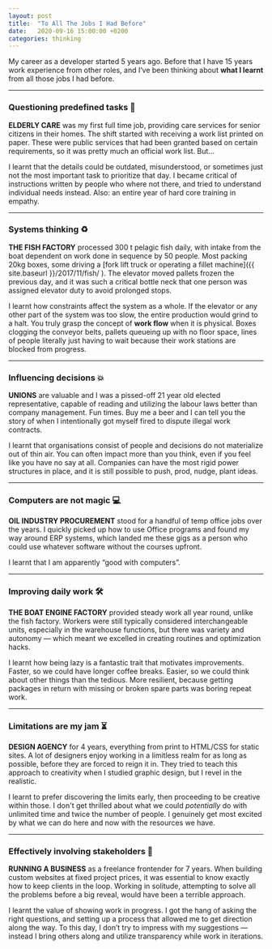 ```yaml
---
layout: post
title:  "To All The Jobs I Had Before"
date:   2020-09-16 15:00:00 +0200
categories: thinking
---
```


My career as a developer started 5 years ago. Before that I have 15 years work experience from other roles, and I‘ve been thinking about **what I learnt** from all those jobs I had before.

---

### Questioning predefined tasks 🤔

**ELDERLY CARE** was my first full time job, providing care services for senior citizens in their homes. The shift started with receiving a work list printed on paper. These were public services that had been granted based on certain requirements, so it was pretty much an official work list. But…

I learnt that the details could be outdated, misunderstood, or sometimes just not the most important task to prioritize that day. I became critical of instructions written by people who where not there, and tried to understand individual needs instead. Also: an entire year of hard core training in empathy.

---

### Systems thinking ♻️

**THE FISH FACTORY** processed 300 t pelagic fish daily, with intake from the boat dependent on work done in sequence by 50 people. Most packing 20kg boxes, some driving a [fork lift truck or operating a fillet machine]({{ site.baseurl }}/2017/11/fish/ ). The elevator moved pallets frozen the previous day, and it was such a critical bottle neck that one person was assigned elevator duty to avoid prolonged stops.

I learnt how constraints affect the system as a whole. If the elevator or any other part of the system was too slow, the entire production would grind to a halt. You truly grasp the concept of **work flow** when it is physical. Boxes clogging the conveyor belts, pallets queueing up with no floor space, lines of people literally just having to wait because their work stations are blocked from progress.

---

### Influencing decisions 💥

**UNIONS** are valuable and I was a pissed-off 21 year old elected representative, capable of reading and utilizing the labour laws better than company management. Fun times. Buy me a beer and I&nbsp;can tell you the story of when I intentionally got myself fired to dispute illegal work contracts.

I learnt that organisations consist of people and decisions do not materialize out of thin air. You can often impact more than you think, even if you feel like you have no say at all. Companies can have the most rigid power structures in place, and it is still possible to push, prod, nudge, plant ideas.

---

### Computers are not magic 💻

**OIL INDUSTRY PROCUREMENT** stood for a handful of temp office jobs over the years. I quickly picked up how to use Office programs and found my way around ERP systems, which landed me these gigs as a person who could use whatever software without the courses upfront.

I learnt that I am apparently “good with computers”.

---

### Improving daily work 🛠

**THE BOAT ENGINE FACTORY** provided steady work all year round, unlike the fish factory. Workers were still typically considered interchangeable units, especially in the warehouse functions, but there was variety and autonomy — which meant we excelled in creating routines and optimization hacks.

I learnt how being lazy is a fantastic trait that motivates improvements. Faster, so we could have longer coffee breaks. Easier, so we could think about other things than the tedious. More resilient, because getting packages in return with missing or broken spare parts was boring repeat work.

---

### Limitations are my jam ⏳

**DESIGN AGENCY** for 4 years, everything from print to HTML/CSS for static sites. A lot of designers enjoy working in a limitless realm for as long as possible, before they are forced to reign it in. They tried to teach this approach to creativity when I studied graphic design, but I revel in the realistic.

I learnt to prefer discovering the limits early, then proceeding to be creative within those. I&nbsp;don't get thrilled about what we could _potentially_ do with unlimited time and twice the number of people. I&nbsp;genuinely get most excited by what we can do here and now with the resources we have.

---

### Effectively involving stakeholders 💬

**RUNNING A BUSINESS** as a freelance frontender for 7 years. When building custom websites at fixed project prices, it was essential to know exactly how to keep clients in the loop. Working in solitude, attempting to solve all the problems before a big reveal, would have been a terrible approach.

I learnt the value of showing work in progress. I got the hang of asking the right questions, and setting up a process that allowed me to get direction along the way. To this day, I don’t try to impress with my suggestions — instead I bring others along and utilize transparency while work in iterations.
